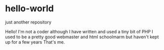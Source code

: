 # hello-world
just another repository

Hello!
I'm not a coder although I have written and used a tiny bit of PHP
I used to be a pretty good webmaster and html schoolmarm but haven't kept up for a few years
That's me.

